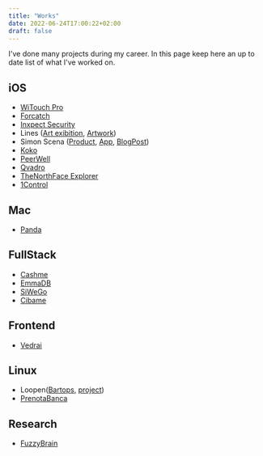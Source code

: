 ```yaml
---
title: "Works"
date: 2022-06-24T17:00:22+02:00
draft: false
---
```

I've done many projects during my career. In this page keep here an up to date list of what I've worked on.

## iOS
-  [WiTouch Pro](https://apps.apple.com/us/app/witouch-pro/id1180046960)
-  [Forcatch](https://apps.apple.com/it/app/forcatch/id1372788996) 
-  [Inxpect Security]( [https://apps.apple.com/it/app/inxpect-security/id1334620177](https://apps.apple.com/it/app/inxpect-security/id1334620177) )
-  Lines ([Art exibition](https://www.smdot.net/exhibitions/scrolling-among-pictures/), [Artwork]( https://www.kooness.com/artworks/giovanni-fredi-japan-2020-01-photography))
- Simon Scena ([Product](https://www.simonelectric.com/intl/control-systems/scena), [App](https://apps.apple.com/it/app/scena/id933166315#?platform=iphone), [BlogPost](https://mobilejazz.com/blog/how-we-made-remote-development-work-with-physical-devices/))
-  [Koko](https://apps.apple.com/us/app/koko-dating-flirt-chat-app/id855200334)
-  [PeerWell](https://apps.apple.com/us/app/peerwell/id926671099) 
-  [Qvadro](http://www.qvadro.com/)
-  [TheNorthFace Explorer](https://itunes.apple.com/it/app/the-north-face-explorer/id516701239)
- [1Control](http://www.1control.it/)

## Mac
- [Panda](https://github.com/pablosproject/Panda-Mac-app)

## FullStack
- [Cashme](https://cashme.it/)
- [EmmaDB](http://emmadb.com/)
- [SiWeGo](https://www.siwego.com/)
- [Cibame](https://ciba.me/)

## Frontend
- [Vedrai](https://www.vedrai.com/)

## Linux
- Loopen([Bartops](https://talentec.es/), [project](https://loopen.net/)) 
- [PrenotaBanca](https://www.masterchart.it/prenota-banca.html)

## Research
- [FuzzyBrain](http://pablosproject.github.io/FuzzyBrain/)

